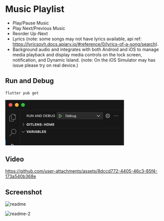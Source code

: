 # Music Playlist

- Play/Pause Music
- Play Next/Previous Music
- Reorder Up-Next
- Lyrics (note: some songs may not have lyrics available, api ref: https://lyricsovh.docs.apiary.io/#reference/0/lyrics-of-a-song/search).
- Background audio and integrates with both Android and iOS to manage media playback and display media controls on the lock screen, notification, and Dynamic Island. (note: On the iOS Simulator may has issue please try on real device.)


## Run and Debug

```bash
flutter pub get
```

![vscode-run-and-debug](assets/example_images/vscode-run-and-debug.png)

## Video

https://github.com/user-attachments/assets/8dccd772-4405-46c3-85f4-173a540b368e

## Screenshot

![readme](https://github.com/user-attachments/assets/dc998519-dd85-44a4-8149-0294758304ba)

![readme-2](https://github.com/user-attachments/assets/b1accead-0b21-4dc5-99c3-33a6836004e7)
